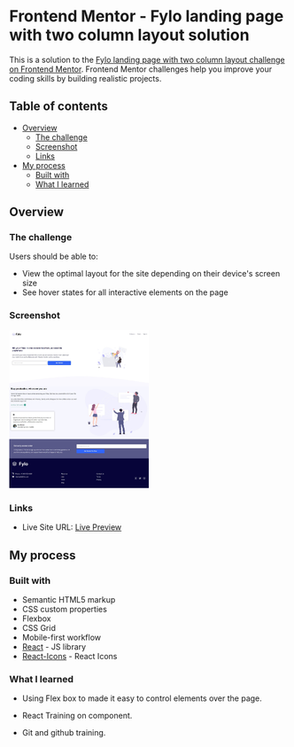 # Frontend Mentor - Fylo landing page with two column layout solution

This is a solution to the [Fylo landing page with two column layout challenge on Frontend Mentor](https://www.frontendmentor.io/challenges/fylo-landing-page-with-two-column-layout-5ca5ef041e82137ec91a50f5). Frontend Mentor challenges help you improve your coding skills by building realistic projects.

## Table of contents

- [Overview](#overview)
  - [The challenge](#the-challenge)
  - [Screenshot](#screenshot)
  - [Links](#links)
- [My process](#my-process)
  - [Built with](#built-with)
  - [What I learned](#what-i-learned)

## Overview

### The challenge

Users should be able to:

- View the optimal layout for the site depending on their device's screen size
- See hover states for all interactive elements on the page


### Screenshot

<img src="./design/Desktop-D.jpeg" width="50%">


### Links

- Live Site URL: [Live Preview](https://github.com/Islam-foda/Frontend-mentor-lap/blob/main/fylo-landing-page-with-two-column-layout-master/index.html)


## My process

### Built with

- Semantic HTML5 markup
- CSS custom properties
- Flexbox
- CSS Grid
- Mobile-first workflow
- [React](https://reactjs.org/) - JS library
- [React-Icons](https://react-icons.github.io/react-icons/) - React Icons

### What I learned

- Using Flex box to made it easy to control elements over the page.

- React Training on component.

- Git and github training.
